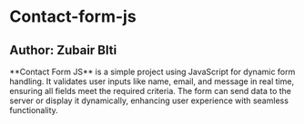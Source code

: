 # Contact-form-js
<h2>Author: Zubair Blti</h2>
**Contact Form JS** is a simple project using JavaScript for dynamic form handling. It validates user inputs like name, email, and message in real time, ensuring all fields meet the required criteria. The form can send data to the server or display it dynamically, enhancing user experience with seamless functionality.
